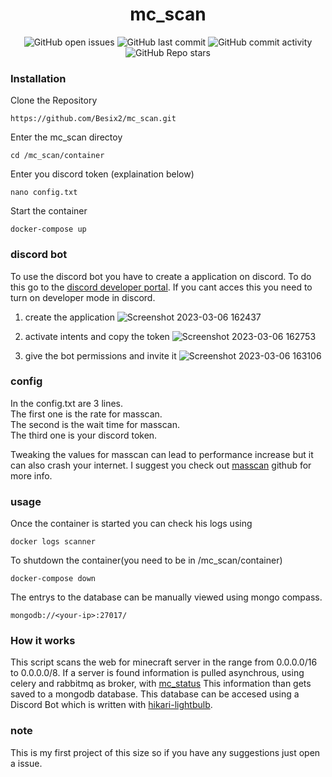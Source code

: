 <div align="center">
  <p align="center"><h1>mc_scan</h1></p>
</div>


<div align="center">
  <img src="https://img.shields.io/github/issues/Besix2/mc_scan" alt="GitHub open issues">
  <img src="https://img.shields.io/github/last-commit/Besix2/mc_scan" alt="GitHub last commit">
  <img src="https://img.shields.io/github/commit-activity/m/Besix2/mc_scan" alt="GitHub commit activity">
  <img src="https://img.shields.io/github/stars/Besix2/mc_scan" alt="GitHub Repo stars">
</div>


### Installation

Clone the Repository
``` 
https://github.com/Besix2/mc_scan.git
```
Enter the mc_scan directoy
```
cd /mc_scan/container
```
Enter you discord token (explaination below)
```
nano config.txt
``` 
Start the container
```
docker-compose up
``` 
### discord bot 
To use the discord bot you have to create a application on discord.
To do this go to the [discord developer portal](https://discord.com/developers/applications). If you cant acces this you need to turn on developer mode in discord.

1. create the application
![Screenshot 2023-03-06 162437](https://user-images.githubusercontent.com/92743858/223155994-6d201d41-440b-402a-bfe9-580700755f63.png)

2. activate intents and copy the token
![Screenshot 2023-03-06 162753](https://user-images.githubusercontent.com/92743858/223156203-49067427-5301-4132-b377-f51f17c35663.png)

3. give the bot permissions and invite it
![Screenshot 2023-03-06 163106](https://user-images.githubusercontent.com/92743858/223156449-51e6d79f-548c-44fd-a2b7-045d547bb425.png)


### config
In the config.txt are 3 lines.  
The first one is the rate for masscan.  
The second is the wait time for masscan.  
The third one is your discord token.

Tweaking the values for masscan can lead to performance increase but it can also crash your internet. I suggest you check out [masscan](https://github.com/robertdavidgraham/masscan) github for more info.



### usage

Once the container is started you can check his logs using  
```
docker logs scanner
``` 

To shutdown the container(you need to be in /mc_scan/container)
```
docker-compose down
``` 

The entrys to the database can be manually viewed using mongo compass.
```
mongodb://<your-ip>:27017/
```

### How it works
This script scans the web for minecraft server in the range from 0.0.0.0/16 to 0.0.0.0/8.
If a server is found information is pulled asynchrous, using celery and rabbitmq as broker, with [mc_status](https://github.com/py-mine/mcstatus)
This information than gets saved to a mongodb database.
This database can be accesed using a Discord Bot which is written with [hikari-lightbulb](https://github.com/tandemdude/hikari-lightbulb).

### note

This is my first project of this size so if you have any suggestions just open a issue.
